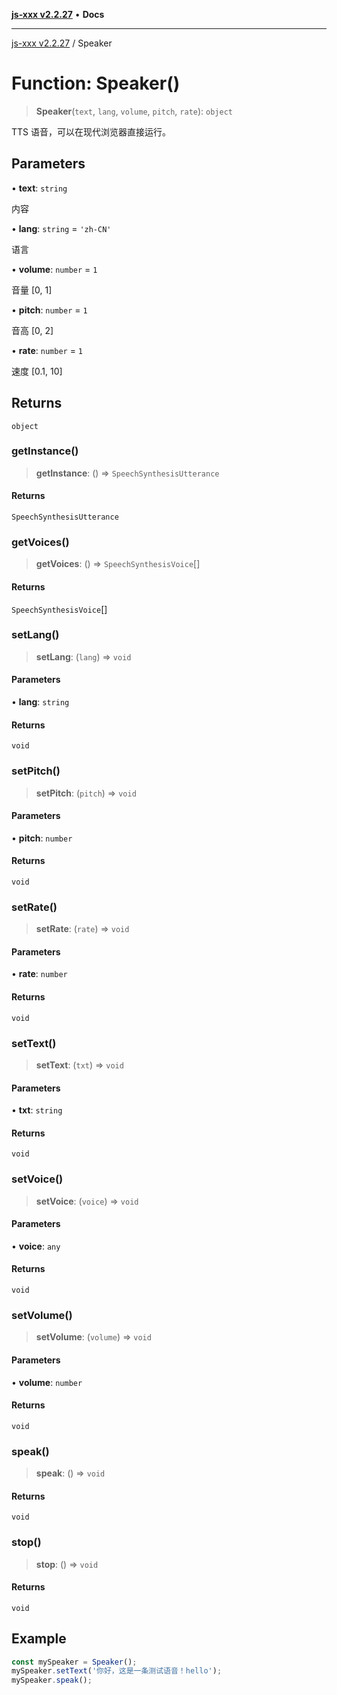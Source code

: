 [**js-xxx v2.2.27**](../README.md) • **Docs**

***

[js-xxx v2.2.27](../README.md) / Speaker

# Function: Speaker()

> **Speaker**(`text`, `lang`, `volume`, `pitch`, `rate`): `object`

TTS 语音，可以在现代浏览器直接运行。

## Parameters

• **text**: `string`

内容

• **lang**: `string` = `'zh-CN'`

语言

• **volume**: `number` = `1`

音量 [0, 1]

• **pitch**: `number` = `1`

音高 [0, 2]

• **rate**: `number` = `1`

速度 [0.1, 10]

## Returns

`object`

### getInstance()

> **getInstance**: () => `SpeechSynthesisUtterance`

#### Returns

`SpeechSynthesisUtterance`

### getVoices()

> **getVoices**: () => `SpeechSynthesisVoice`[]

#### Returns

`SpeechSynthesisVoice`[]

### setLang()

> **setLang**: (`lang`) => `void`

#### Parameters

• **lang**: `string`

#### Returns

`void`

### setPitch()

> **setPitch**: (`pitch`) => `void`

#### Parameters

• **pitch**: `number`

#### Returns

`void`

### setRate()

> **setRate**: (`rate`) => `void`

#### Parameters

• **rate**: `number`

#### Returns

`void`

### setText()

> **setText**: (`txt`) => `void`

#### Parameters

• **txt**: `string`

#### Returns

`void`

### setVoice()

> **setVoice**: (`voice`) => `void`

#### Parameters

• **voice**: `any`

#### Returns

`void`

### setVolume()

> **setVolume**: (`volume`) => `void`

#### Parameters

• **volume**: `number`

#### Returns

`void`

### speak()

> **speak**: () => `void`

#### Returns

`void`

### stop()

> **stop**: () => `void`

#### Returns

`void`

## Example

```ts
const mySpeaker = Speaker();
mySpeaker.setText('你好，这是一条测试语音！hello');
mySpeaker.speak();
```
